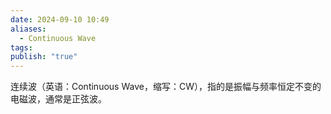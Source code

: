 ```yaml
---
date: 2024-09-10 10:49
aliases:
  - Continuous Wave
tags: 
publish: "true"
---
```

连续波（英语：Continuous Wave，缩写：CW），指的是振幅与频率恒定不变的电磁波，通常是正弦波。